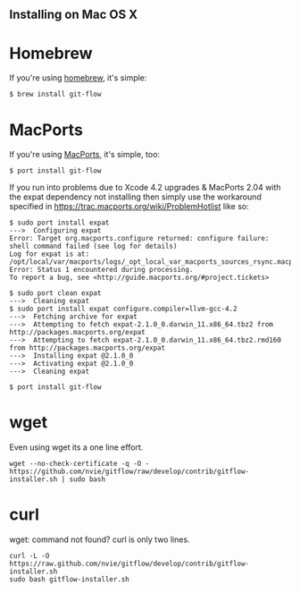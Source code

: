 Installing on Mac OS X
-----------------------

Homebrew
========

If you're using [homebrew](http://github.com/mxcl/homebrew), it's simple:

    $ brew install git-flow

MacPorts
========

If you're using [MacPorts](http://macports.org/), it's simple, too:

    $ port install git-flow

If you run into problems due to Xcode 4.2 upgrades & MacPorts 2.04 with the expat dependency not installing then simply use the workaround specified in https://trac.macports.org/wiki/ProblemHotlist like so:

    $ sudo port install expat
    --->  Configuring expat
    Error: Target org.macports.configure returned: configure failure: shell command failed (see log for details)
    Log for expat is at: /opt/local/var/macports/logs/_opt_local_var_macports_sources_rsync.macports.org_release_tarballs_ports_textproc_expat/expat/main.log
    Error: Status 1 encountered during processing.
    To report a bug, see <http://guide.macports.org/#project.tickets>

    $ sudo port clean expat
    --->  Cleaning expat
    $ sudo port install expat configure.compiler=llvm-gcc-4.2
    --->  Fetching archive for expat
    --->  Attempting to fetch expat-2.1.0_0.darwin_11.x86_64.tbz2 from http://packages.macports.org/expat
    --->  Attempting to fetch expat-2.1.0_0.darwin_11.x86_64.tbz2.rmd160 from http://packages.macports.org/expat
    --->  Installing expat @2.1.0_0
    --->  Activating expat @2.1.0_0
    --->  Cleaning expat 

    $ port install git-flow

wget
========

Even using wget its a one line effort.

    wget --no-check-certificate -q -O - https://github.com/nvie/gitflow/raw/develop/contrib/gitflow-installer.sh | sudo bash

curl
========

wget: command not found?  curl is only two lines.

    curl -L -O https://raw.github.com/nvie/gitflow/develop/contrib/gitflow-installer.sh
    sudo bash gitflow-installer.sh
